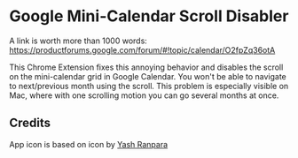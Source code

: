 # Google Mini-Calendar Scroll Disabler

A link is worth more than 1000 words: [https://productforums.google.com/forum/#!topic/calendar/O2fpZq36otA
](https://productforums.google.com/forum/#!topic/calendar/O2fpZq36otA)

This Chrome Extension fixes this annoying behavior and disables the scroll on the mini-calendar grid in Google Calendar. You won't be able to navigate to next/previous month using the scroll. This problem is especially visible on Mac, where with one scrolling motion you can go several months at once.

## Credits
App icon is based on icon by [Yash Ranpara](https://www.behance.net/YashSoni619)
